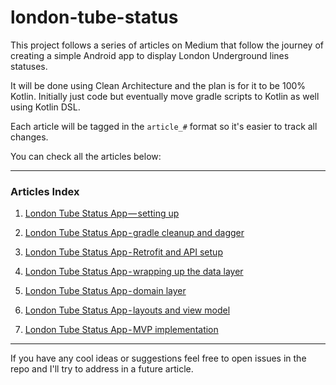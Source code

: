 # london-tube-status

This project follows a series of articles on Medium that follow the journey of creating a simple Android app to display London Underground lines statuses.

It will be done using Clean Architecture and the plan is for it to be 100% Kotlin. Initially just code but eventually move gradle scripts to Kotlin as well using Kotlin DSL.

Each article will be tagged in the ``article_#`` format so it's easier to track all changes.

You can check all the articles below:

----

### Articles Index
1. [London Tube Status App — setting up](https://medium.com/@jcmsalves/london-tube-status-app-setting-up-d96149d0504b "London Tube Status App — setting up")

2. [London Tube Status App - gradle cleanup and dagger](https://medium.com/@jcmsalves/london-tube-status-app-gradle-cleanup-and-dagger-176d1e307778 "London Tube Status App - gradle cleanup and dagger")

3. [London Tube Status App - Retrofit and API setup](https://medium.com/@jcmsalves/london-tube-status-app-api-setup-b93e10dd64a "London Tube Status App - Retrofit and API setup")

4. [London Tube Status App - wrapping up the data layer](https://medium.com/@jcmsalves/london-tube-status-app-wrapping-up-the-data-layer-a2288487c209 "London Tube Status App - wrapping up the data layer")

5. [London Tube Status App - domain layer](https://medium.com/@jcmsalves/london-tube-status-app-domain-layer-711eddf4e572 "London Tube Status App - domain layer")

6. [London Tube Status App - layouts and view model](https://medium.com/@jcmsalves/london-tube-status-app-presentation-layer-aa91d6665114 "London Tube Status App - layouts and view model")

7. [London Tube Status App - MVP implementation](https://medium.com/@jcmsalves/london-tube-status-app-mvp-implementation-a5b73aa70a48 "London Tube Status App - MVP implementation")

----

If you have any cool ideas or suggestions feel free to open issues in the repo and I'll try to address in a future article.

